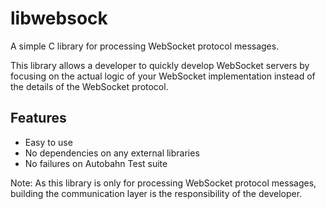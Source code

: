 # libwebsock

A simple C library for processing WebSocket protocol messages.

This library allows a developer to quickly develop WebSocket servers by focusing
on the actual logic of your WebSocket implementation instead of the details
of the WebSocket protocol.

## Features

* Easy to use
* No dependencies on any external libraries
* No failures on Autobahn Test suite

Note: As this library is only for processing WebSocket protocol messages, building the communication layer is the responsibility of the developer.

 [1]: https://github.com/payden/libwebsock/blob/master/examples/echo.c
 [2]: http://libevent.org
 [3]: http://paydensutherland.com/autobahn
 [4]: https://travis-ci.org/payden/libwebsock.png
 [5]: https://travis-ci.org/payden/libwebsock
 [6]: https://github.com/payden/libwebsock/wiki/Installation
 [7]: https://github.com/payden/libwebsock/wiki/API
